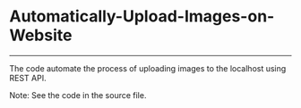 # Automatically-Upload-Images-on-Website
_________________________________________________________________

The code automate the process of uploading images to the localhost using REST API.

Note: See the code in the source file.
